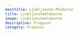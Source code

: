 ```yaml
---
maintitle: Ljubljanske Mlekarne
title: Ljubljanskemlekarne
image: Ljubljanskemlekarne
description: Proposal
category: Proposal
---
```


